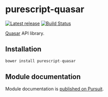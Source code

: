 # purescript-quasar

[![Latest release](http://img.shields.io/github/release/slamdata/purescript-quasar.svg)](https://github.com/slamdata/purescript-quasar/releases)
[![Build Status](https://travis-ci.org/slamdata/purescript-quasar.svg?branch=master)](https://travis-ci.org/slamdata/purescript-quasar)

[Quasar](https://github.com/quasar-analytics/quasar) API library.

## Installation

``` purescript
bower install purescript-quasar
```

## Module documentation

Module documentation is [published on Pursuit](http://pursuit.purescript.org/packages/purescript-quasar).
